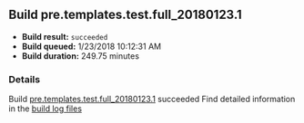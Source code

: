 ## Build pre.templates.test.full_20180123.1
- **Build result:** `succeeded`
- **Build queued:** 1/23/2018 10:12:31 AM
- **Build duration:** 249.75 minutes
### Details
Build [pre.templates.test.full_20180123.1](https://winappstudio.visualstudio.com/web/build.aspx?pcguid=a4ef43be-68ce-4195-a619-079b4d9834c2&builduri=vstfs%3a%2f%2f%2fBuild%2fBuild%2f24751) succeeded
Find detailed information in the [build log files](https://uwpctdiags.blob.core.windows.net/buildlogs/pre.templates.test.full_20180123.1_logs.zip)
